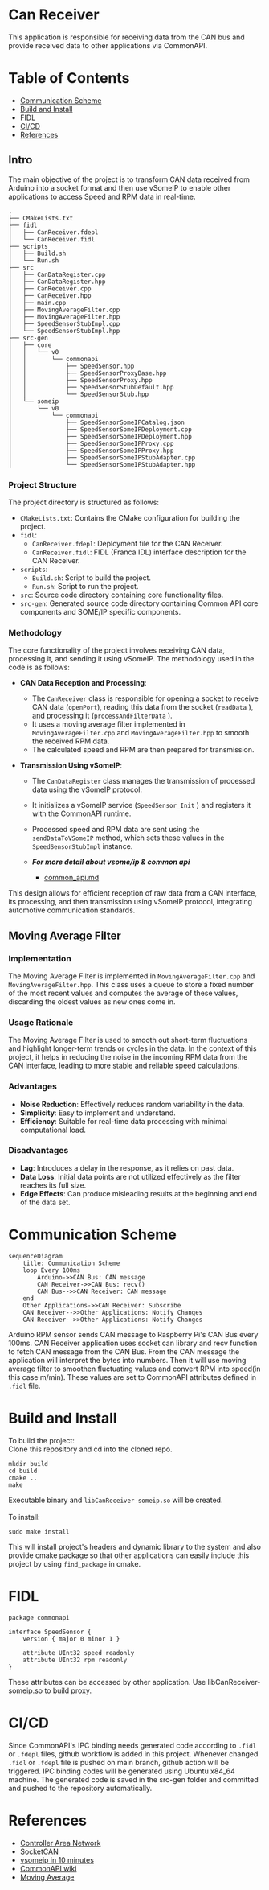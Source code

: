 # Can Receiver
This application is responsible for receiving data from the CAN bus and provide received data to other applications via CommonAPI.

# Table of Contents
- [Communication Scheme](#communication-scheme)
- [Build and Install](#build-and-install)
- [FIDL](#fidl)
- [CI/CD](#cicd)
- [References](#references)


## Intro

The main objective of the project is to transform CAN data received from Arduino into a socket format and then use vSomeIP to enable other applications to access Speed and RPM data in real-time.
```
.
├── CMakeLists.txt
├── fidl
│   ├── CanReceiver.fdepl
│   └── CanReceiver.fidl
├── scripts
│   ├── Build.sh
│   └── Run.sh
├── src
│   ├── CanDataRegister.cpp
│   ├── CanDataRegister.hpp
│   ├── CanReceiver.cpp
│   ├── CanReceiver.hpp
│   ├── main.cpp
│   ├── MovingAverageFilter.cpp
│   ├── MovingAverageFilter.hpp
│   ├── SpeedSensorStubImpl.cpp
│   └── SpeedSensorStubImpl.hpp
├── src-gen
│   ├── core
│   │   └── v0
│   │       └── commonapi
│   │           ├── SpeedSensor.hpp
│   │           ├── SpeedSensorProxyBase.hpp
│   │           ├── SpeedSensorProxy.hpp
│   │           ├── SpeedSensorStubDefault.hpp
│   │           └── SpeedSensorStub.hpp
│   └── someip
│       └── v0
│           └── commonapi
│               ├── SpeedSensorSomeIPCatalog.json
│               ├── SpeedSensorSomeIPDeployment.cpp
│               ├── SpeedSensorSomeIPDeployment.hpp
│               ├── SpeedSensorSomeIPProxy.cpp
│               ├── SpeedSensorSomeIPProxy.hpp
│               ├── SpeedSensorSomeIPStubAdapter.cpp
│               └── SpeedSensorSomeIPStubAdapter.hpp
```

### Project Structure

The project directory is structured as follows:

- `CMakeLists.txt`: Contains the CMake configuration for building the project.
- `fidl`:
  - `CanReceiver.fdepl`: Deployment file for the CAN Receiver.
  - `CanReceiver.fidl`: FIDL (Franca IDL) interface description for the CAN Receiver.
- `scripts`:
  - `Build.sh`: Script to build the project.
  - `Run.sh`: Script to run the project.
- `src`: Source code directory containing core functionality files.
- `src-gen`: Generated source code directory containing Common API core components and SOME/IP specific components.

### Methodology

The core functionality of the project involves receiving CAN data, processing it, and sending it using vSomeIP. The methodology used in the code is as follows:

- **CAN Data Reception and Processing**: 
  - The `CanReceiver` class is responsible for opening a socket to receive CAN data (`openPort`), reading this data from the socket (`readData` ), and processing it (`processAndFilterData` ). 
  - It uses a moving average filter implemented in `MovingAverageFilter.cpp` and `MovingAverageFilter.hpp` to smooth the received RPM data.
  - The calculated speed and RPM are then prepared for transmission.

- **Transmission Using vSomeIP**:
  - The `CanDataRegister` class manages the transmission of processed data using the vSomeIP protocol.
  - It initializes a vSomeIP service (`SpeedSensor_Init` ) and registers it with the CommonAPI runtime.
  - Processed speed and RPM data are sent using the `sendDataToVSomeIP` method, which sets these values in the `SpeedSensorStubImpl` instance.
 
  - ***For more detail about vsome/ip & common api***
    - [common_api.md](https://github.com/Lagavulin9/DES_Head-Unit/blob/documentation/documentation/common_api.md)

This design allows for efficient reception of raw data from a CAN interface, its processing, and then transmission using vSomeIP protocol, integrating automotive communication standards.


## Moving Average Filter

### Implementation

The Moving Average Filter is implemented in `MovingAverageFilter.cpp` and `MovingAverageFilter.hpp`. This class uses a queue to store a fixed number of the most recent values and computes the average of these values, discarding the oldest values as new ones come in.

### Usage Rationale

The Moving Average Filter is used to smooth out short-term fluctuations and highlight longer-term trends or cycles in the data. In the context of this project, it helps in reducing the noise in the incoming RPM data from the CAN interface, leading to more stable and reliable speed calculations.

### Advantages

- **Noise Reduction**: Effectively reduces random variability in the data.
- **Simplicity**: Easy to implement and understand.
- **Efficiency**: Suitable for real-time data processing with minimal computational load.

### Disadvantages

- **Lag**: Introduces a delay in the response, as it relies on past data.
- **Data Loss**: Initial data points are not utilized effectively as the filter reaches its full size.
- **Edge Effects**: Can produce misleading results at the beginning and end of the data set.



# Communication Scheme
```mermaid
sequenceDiagram
    title: Communication Scheme
    loop Every 100ms
        Arduino->>CAN Bus: CAN message
        CAN Receiver->>CAN Bus: recv()
        CAN Bus-->>CAN Receiver: CAN message
    end
    Other Applications->>CAN Receiver: Subscribe
    CAN Receiver-->>Other Applications: Notify Changes
    CAN Receiver-->>Other Applications: Notify Changes
```
Arduino RPM sensor sends CAN message to Raspberry Pi's CAN Bus every 100ms. CAN Receiver application uses socket can library and recv function to fetch CAN message from the CAN Bus. From the CAN message the application will interpret the bytes into numbers. Then it will use moving average filter to smoothen fluctuating values and convert RPM into speed(in this case m/min). These values are set to CommonAPI attributes defined in `.fidl` file.

# Build and Install
To build the project:<br/>Clone this repository and cd into the cloned repo.
```
mkdir build
cd build
cmake ..
make
```
Executable binary and `libCanReceiver-someip.so` will be created.<br/><br/>
To install:
```
sudo make install
```
This will install project's headers and dynamic library to the system and also provide cmake package so that other applications can easily include this project by using `find_package` in cmake.

# FIDL
```
package commonapi

interface SpeedSensor {
    version { major 0 minor 1 }

    attribute UInt32 speed readonly
    attribute UInt32 rpm readonly
}
```
These attributes can be accessed by other application. Use libCanReceiver-someip.so to build proxy.

# CI/CD
Since CommonAPI's IPC binding needs generated code according to `.fidl` or `.fdepl` files, github workflow is added in this project. Whenever changed `.fidl` or `.fdepl` file is pushed on main branch, github action will be triggered. IPC binding codes will be generated using Ubuntu x84_64 machine. The generated code is saved in the src-gen folder and committed and pushed to the repository automatically.

# References
- [Controller Area Network](https://en.wikipedia.org/wiki/CAN_bus)
- [SocketCAN](https://www.kernel.org/doc/html/latest/networking/can.html)
- [vsomeip in 10 minutes](https://github.com/COVESA/vsomeip/wiki/vsomeip-in-10-minutes)
- [CommonAPI wiki](https://github.com/COVESA/capicxx-core-tools/wiki)
- [Moving Average](https://en.wikipedia.org/wiki/Moving_average)
